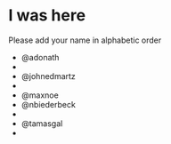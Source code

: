 # I was here

Please add your name in alphabetic order

* @adonath
* 
* @johnedmartz
* 
* @maxnoe
* @nbiederbeck
* 
* @tamasgal
*
